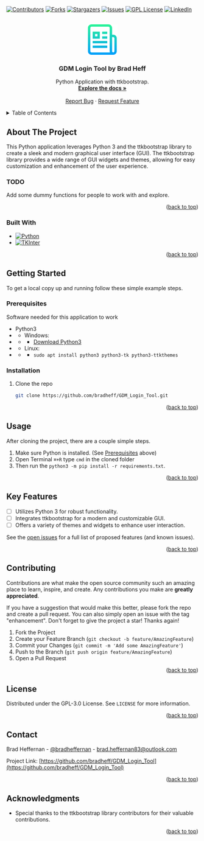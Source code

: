 <a name="readme-top"></a>

[![Contributors][contributors-shield]][contributors-url]
[![Forks][forks-shield]][forks-url]
[![Stargazers][stars-shield]][stars-url]
[![Issues][issues-shield]][issues-url]
[![GPL License][license-shield]][license-url]
[![LinkedIn][linkedin-shield]][linkedin-url]

<!-- PROJECT LOGO -->
<br />
<div align="center">
  <a href="https://github.com/BradHeff/GDM_Login_Tool">
    <img src="images/logo.png" alt="Logo" width="80" height="80">
  </a>

<h3 align="center">GDM Login Tool by Brad Heff</h3>

  <p align="center">
    Python Application with ttkbootstrap.
    <br />
    <a href="https://github.com/BradHeff/GDM_Login_Tool"><strong>Explore the docs »</strong></a>
    <br />
    <br />
    <a href="https://github.com/bradheff/GDM_Login_Tool/issues">Report Bug</a>
    ·
    <a href="https://github.com/bradheff/GDM_Login_Tool/issues">Request Feature</a>
  </p>
</div>

<!-- TABLE OF CONTENTS -->
<details>
  <summary>Table of Contents</summary>
  <ol>
    <li>
      <a href="#about-the-project">About The Project</a>
      <ul>
        <li><a href="#todo">TODO:</a></li>
        <li><a href="#built-with">Built With</a></li>
      </ul>
    </li>
    <li>
      <a href="#getting-started">Getting Started</a>
      <ul>
        <li><a href="#prerequisites">Prerequisites</a></li>
        <li><a href="#installation">Installation</a></li>
      </ul>
    </li>
    <li><a href="#usage">Usage</a></li>
    <li><a href="#roadmap">Roadmap</a></li>
    <li><a href="#contributing">Contributing</a></li>
    <li><a href="#license">License</a></li>
    <li><a href="#contact">Contact</a></li>
    <li><a href="#acknowledgments">Acknowledgments</a></li>
  </ol>
</details>

<!-- ABOUT THE PROJECT -->

## About The Project

<!-- [![Product Name Screen Shot][product-screenshot]](https://www.horizon.sa.edu.au) -->

This Python application leverages Python 3 and the ttkbootstrap library to create a sleek and modern graphical user interface (GUI). The ttkbootstrap library provides a wide range of GUI widgets and themes, allowing for easy customization and enhancement of the user experience.<br/>

### TODO

Add some dummy functions for people to work with and explore.

<p align="right">(<a href="#readme-top">back to top</a>)</p>

### Built With

- [![Python][python]][python-url]
- [![TKInter][tkinter]][tkinter-url]

<p align="right">(<a href="#readme-top">back to top</a>)</p>

<!-- GETTING STARTED -->

## Getting Started

To get a local copy up and running follow these simple example steps.

### Prerequisites

Software needed for this application to work

- Python3
- - Windows:
- - - [Download Python3](python-url)
- - Linux:
- - - `sudo apt install python3 python3-tk python3-ttkthemes`

### Installation

1. Clone the repo
   ```sh
   git clone https://github.com/bradheff/GDM_Login_Tool.git
   ```

<p align="right">(<a href="#readme-top">back to top</a>)</p>

<!-- USAGE EXAMPLES -->

## Usage

After cloning the project, there are a couple simple steps.

1. Make sure Python is installed. (See <a href="#prerequisites">Prerequisites</a> above)
2. Open Terminal `⌘+R` type `cmd` in the cloned folder
3. Then run the `python3 -m pip install -r requirements.txt`.

<!--_For more examples, please refer to the [Documentation](https://github.com/BradHeff/GDM_Login_Tool/wiki)_-->

<p align="right">(<a href="#readme-top">back to top</a>)</p>

<!-- ROADMAP -->

## Key Features

- [ ] Utilizes Python 3 for robust functionality.
- [ ] Integrates ttkbootstrap for a modern and customizable GUI.
- [ ] Offers a variety of themes and widgets to enhance user interaction.

See the [open issues](https://github.com/bradheff/GDM_Login_Tool/issues) for a full list of proposed features (and known issues).

<p align="right">(<a href="#readme-top">back to top</a>)</p>

<!-- CONTRIBUTING -->

## Contributing

Contributions are what make the open source community such an amazing place to learn, inspire, and create. Any contributions you make are **greatly appreciated**.

If you have a suggestion that would make this better, please fork the repo and create a pull request. You can also simply open an issue with the tag "enhancement".
Don't forget to give the project a star! Thanks again!

1. Fork the Project
2. Create your Feature Branch (`git checkout -b feature/AmazingFeature`)
3. Commit your Changes (`git commit -m 'Add some AmazingFeature'`)
4. Push to the Branch (`git push origin feature/AmazingFeature`)
5. Open a Pull Request

<p align="right">(<a href="#readme-top">back to top</a>)</p>

<!-- LICENSE -->

## License

Distributed under the GPL-3.0 License. See `LICENSE` for more information.

<p align="right">(<a href="#readme-top">back to top</a>)</p>

<!-- CONTACT -->

## Contact

Brad Heffernan - [@bradheffernan](https://twitter.com/bradheffernan) - brad.heffernan83@outlook.com

Project Link: [https://github.com/bradheff/GDM_Login_Tool](https://github.com/bradheff/GDM_Login_Tool)

<p align="right">(<a href="#readme-top">back to top</a>)</p>

<!-- ACKNOWLEDGMENTS -->

## Acknowledgments

- Special thanks to the ttkbootstrap library contributors for their valuable contributions.

<p align="right">(<a href="#readme-top">back to top</a>)</p>

<!-- MARKDOWN LINKS & IMAGES -->
<!-- https://www.markdownguide.org/basic-syntax/#reference-style-links -->

[contributors-shield]: https://img.shields.io/github/contributors/bradheff/GDM_Login_Tool.svg?style=for-the-badge
[contributors-url]: https://github.com/bradheff/GDM_Login_Tool/graphs/contributors
[forks-shield]: https://img.shields.io/github/forks/bradheff/GDM_Login_Tool.svg?style=for-the-badge
[forks-url]: https://github.com/bradheff/GDM_Login_Tool/network/members
[stars-shield]: https://img.shields.io/github/stars/bradheff/GDM_Login_Tool.svg?style=for-the-badge
[stars-url]: https://github.com/bradheff/GDM_Login_Tool/stargazers
[issues-shield]: https://img.shields.io/github/issues/bradheff/GDM_Login_Tool.svg?style=for-the-badge
[issues-url]: https://github.com/bradheff/GDM_Login_Tool/issues
[license-shield]: https://img.shields.io/github/license/bradheff/GDM_Login_Tool?style=for-the-badge
[license-url]: https://github.com/BradHeff/GDM_Login_Tool/blob/master/LICENSE
[linkedin-shield]: https://img.shields.io/badge/-LinkedIn-black.svg?style=for-the-badge&logo=linkedin&colorB=555
[linkedin-url]: https://www.linkedin.com/in/brad-heffernan83/

<!-- [product-screenshot]: images/screenshot1.png -->

[tkinter]: https://img.shields.io/badge/tkinter-35495E?style=for-the-badge&logo=python&logoColor=61DAFB
[python]: https://img.shields.io/badge/python-35495E?style=for-the-badge&logo=python&logoColor=61DAFB
[jsonl]: https://img.shields.io/badge/jsonl-35495E?style=for-the-badge&logo=json&logoColor=61DAFB
[reactjs]: https://img.shields.io/badge/ReactJS-35495E?style=for-the-badge&logo=react&logoColor=61DAFB
[nodejs]: https://img.shields.io/badge/Node.js-35495E?style=for-the-badge&logo=node.js&logoColor=61DAFB
[node-url]: https://nodejs.org/en
[react-url]: https://react.dev/
[tkinter-url]: https://docs.python.org/3/library/tkinter.html
[jsonl-url]: https://jsonlines.org/
[python-url]: https://docs.python.org/
